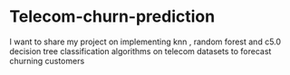 # Telecom-churn-prediction
I want to share my project on implementing knn , random forest and c5.0 decision tree classification algorithms on telecom datasets to forecast churning customers
